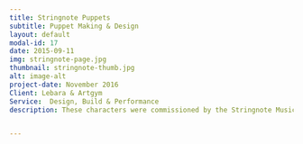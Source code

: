 ```yaml
---
title: Stringnote Puppets
subtitle: Puppet Making & Design
layout: default
modal-id: 17
date: 2015-09-11
img: stringnote-page.jpg
thumbnail: stringnote-thumb.jpg
alt: image-alt
project-date: November 2016
Client: Lebara & Artgym
Service:  Design, Build & Performance
description: These characters were commissioned by the Stringnote Music Academy, to aid the teaching of rhythm and singing for young children. The bird Melody puppet sings, and has a comical relationship with the teacher puppet.


---
```

